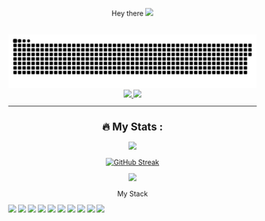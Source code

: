 <div align="center">
    <div>
	<span style="font-size:50"> Hey there </span>
 	<img src="https://media.giphy.com/media/hvRJCLFzcasrR4ia7z/giphy.gif" width="30px"/>
    </div>
<br/>
<br/>

  <img src="https://raw.githubusercontent.com/BaggerFast/BaggerFast/7cec79dcbf9094e2b32d47439e1a2afe64e768bf/assets/github-snake.svg"/>

<div id="Links" align="center">
  <a href="https://t.me/just_aartur">
    <img src="https://img.shields.io/badge/telegram-blue?style=for-the-badge&logo=telegram&logoColor=black"/>
  </a>
  <a href="https://vk.com/its.artur">
    <img src="https://img.shields.io/badge/vk-blue?style=for-the-badge&logo=vk&logoColor=white"/>
  </a>
</div>
<hr/>

<h2 align="center">🔥 My Stats :</h2>

![](http://github-profile-summary-cards.vercel.app/api/cards/profile-details?username=Tuuraa&theme=dark)

   [![GitHub Streak](https://streak-stats.demolab.com?user=Tuuraa&theme=dark&date_format=M%20j%5B%2C%20Y%5D)](https://git.io/streak-stats)

![](http://github-profile-summary-cards.vercel.app/api/cards/stats?username=Tuuraa&theme=dark)
	
	
</div>

<p align="center" style="font-size:30">My Stack</p>

<div id="Stack">
	<img src="https://img.icons8.com/dusk/344/python.png" Wight="30" Height="30"/>
	<img src="https://upload.wikimedia.org/wikipedia/commons/thumb/7/7d/Microsoft_.NET_logo.svg/1200px-Microsoft_.NET_logo.svg.png" Wight="30" Height="30"/>
	<img src="https://img.icons8.com/color/344/c-sharp-logo.png" Wight="20" Height="30"/>
 	<img src="https://cdn-icons-png.flaticon.com/128/5968/5968292.png" Wight="30" Height="30" />
 	<img src="https://img.icons8.com/?size=80&id=VXQrhy9fWtm1&format=png" Wight="30" Height="30" />
   	<img src="https://img.icons8.com/?size=48&id=yUdJlcKanVbh&format=png" Wight="30" Height="30" />
    	<img src="https://avatars.githubusercontent.com/u/33784865?s=280&v=4" Wight="30" Height="30" />
     	<img src="https://img.icons8.com/?size=80&id=YjeKwnSQIBUq&format=png" Wight="30" Height="30" />
      	<img src="https://img.icons8.com/?size=48&id=EAUyKy3IwmqM&format=png" Wight="30" Height="30" />
        <img src="https://img.icons8.com/?size=80&id=baihjTL3IBX9&format=png" Wight="30" Height="30" />

</div>

